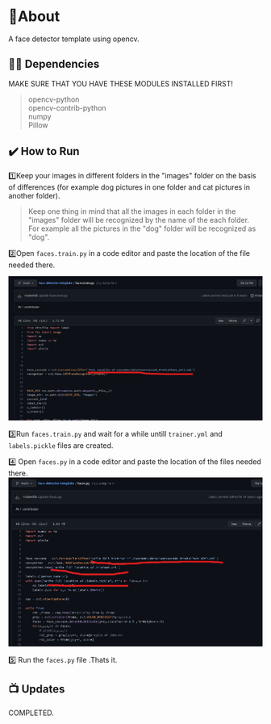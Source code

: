 

# 📝About
A face detector template using opencv.


## 👨‍💻 Dependencies
MAKE SURE THAT YOU HAVE THESE MODULES INSTALLED FIRST!
> opencv-python <br>
> opencv-contrib-python<br>
> numpy <br>
> Pillow<br>
## ✔️ How to Run
 
1️⃣Keep your images in different folders in the "images" folder on the basis of differences (for example dog pictures in one folder and cat pictures in another folder).
>Keep one thing in mind that all the images in each folder in the "images" folder will be recognized by the name of the each folder.<br>
>For example all the pictures in the "dog" folder will be recognized as "dog".

2️⃣Open ```faces.train.py``` in a code editor and paste the location of the file needed there.

<img src="example1.jpg">



3️⃣Run   ```faces.train.py``` and wait for a while untill ```trainer.yml``` and ```labels.pickle``` files are created.

 
4️⃣ Open ```faces.py``` in a code editor and paste the location of the files needed there.
<img src="example2.jpg">


5️⃣ Run the ```faces.py``` file .Thats it.




## 📺 Updates
COMPLETED. 

